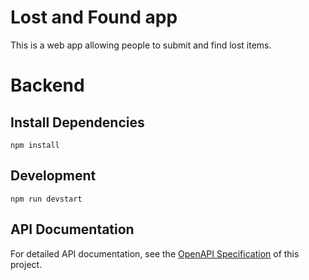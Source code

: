 # Lost and Found app
This is a web app allowing people to submit and find lost items. 

# Backend

## Install Dependencies
```shell
npm install
```

## Development
```shell
npm run devstart
```

## API Documentation

For detailed API documentation, see the [OpenAPI Specification](./server/api-doc.yaml) of this project.

